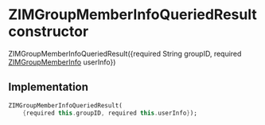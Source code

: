 


# ZIMGroupMemberInfoQueriedResult constructor







ZIMGroupMemberInfoQueriedResult({required String groupID, required [ZIMGroupMemberInfo](../../zego_uikit_prebuilt_live_audio_room/ZIMGroupMemberInfo-class.md) userInfo})





## Implementation

```dart
ZIMGroupMemberInfoQueriedResult(
    {required this.groupID, required this.userInfo});
```








